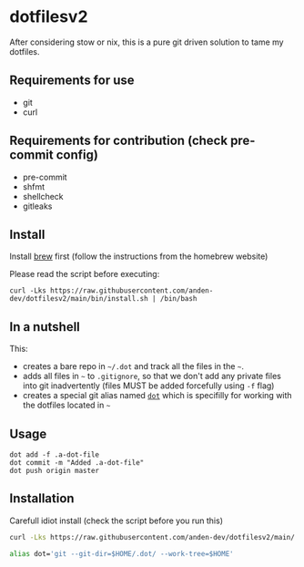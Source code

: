 # dotfilesv2

After considering stow or nix, this is a pure git driven solution to tame my dotfiles.


## Requirements for use

- git
- curl

## Requirements for contribution (check pre-commit config)

- pre-commit
- shfmt
- shellcheck
- gitleaks


Install
---

Install [brew](https://brew.sh/) first (follow the instructions from the homebrew website)

Please read the script before executing:

    curl -Lks https://raw.githubusercontent.com/anden-dev/dotfilesv2/main/bin/install.sh | /bin/bash


In a nutshell
---

This:

- creates a bare repo in `~/.dot` and track all the files in the `~`.
- adds all files in `~` to `.gitignore`, so that we don't add any private files into git inadvertently (files MUST be added forcefully using `-f` flag)
- creates a special git alias named [`dot`](/.config/fish/functions/dot.fish) which is specifilly for working with the dotfiles located in `~`


Usage
---

    dot add -f .a-dot-file
    dot commit -m "Added .a-dot-file"
    dot push origin master

## Installation

Carefull idiot install (check the script before you run this)
```sh
curl -Lks https://raw.githubusercontent.com/anden-dev/dotfilesv2/main/.bin/install.sh | /bin/bash
```

```sh
alias dot='git --git-dir=$HOME/.dot/ --work-tree=$HOME'
```

